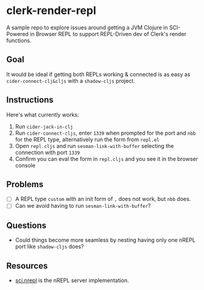 # clerk-render-repl

A sample repo to explore issues around getting a JVM Clojure in SCI-Powered in Browser REPL to support REPL-Driven dev of Clerk's render functions.

## Goal

It would be ideal if getting both REPLs working & connected is as easy as `cider-connect-clj&cljs` with a `shadow-cljs` project.

## Instructions

Here's what currently works:

1. Run `cider-jack-in-clj`
2. Run `cider-connect-cljs`, enter `1339` when prompted for the port and `nbb` for the REPL type, alternatively run the form from `repl.el`
3. Open `repl.cljs` and run `sesman-link-with-buffer` selecting the connection with port `1339`
4. Confirm you can eval the form in `repl.cljs` and you see it in the browser console

## Problems

* [ ] A REPL type `custom` with an init form of `,` does not work, but `nbb` does.
* [ ] Can we avoid having to run `sesman-link-with-buffer`?

## Questions

* Could things become more seamless by nesting having only one nREPL port like `shadow-cljs` does?

## Resources
* [sci.nrepl](https://github.com/babashka/sci.nrepl) is the nREPL server implementation.

